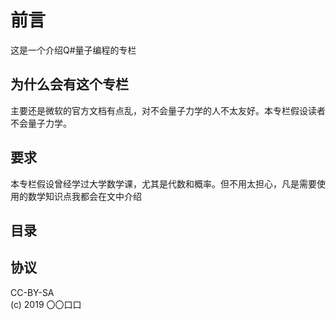# 前言

这是一个介绍Q#量子编程的专栏


## 为什么会有这个专栏
主要还是微软的官方文档有点乱，对不会量子力学的人不太友好。本专栏假设读者不会量子力学。

## 要求
本专栏假设曾经学过大学数学课，尤其是代数和概率。但不用太担心，凡是需要使用的数学知识点我都会在文中介绍

## 目录


## 协议
CC-BY-SA  
(c) 2019 〇〇口口

